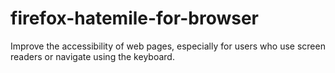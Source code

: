 # firefox-hatemile-for-browser
Improve the accessibility of web pages, especially for users who use screen readers or navigate using the keyboard.
